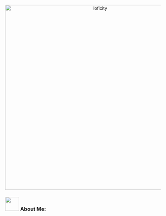 
<p align="center">
<img alt="loficity" width="600px" src="https://github.com/HyunCafe/HyunCafe/raw/main/assests/loficity.gif"</img>
</p>
<p align="center">

  ### <img src="https://github.com/TheDudeThatCode/TheDudeThatCode/blob/master/Assets/Developer.gif" width="45" /> About Me:

